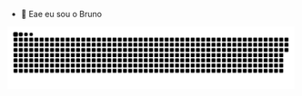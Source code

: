 - 👋 Eae eu sou o Bruno
<!---
BrunoAlves10/BrunoAlves10 is a ✨ special ✨ repository because its `README.md` (this file) appears on your GitHub profile.
You can click the Preview link to take a look at your changes.
--->

<div align="center"> 
  
 
![Snake animation](https://github.com/BrunoAlves10/BrunoAlves10/blob/output/github-contribution-grid-snake.svg)
 
</div>
